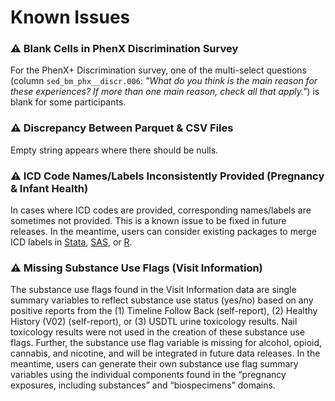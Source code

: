 # Known Issues

### ⚠️ Blank Cells in PhenX Discrimination Survey
For the PhenX+ Discrimination survey, one of the multi-select questions (column `sed_bm_phx__discr.006`: *"What do you think is the main reason for these experiences? If more than one main reason, check all that apply."*) is blank for some participants. 

### ⚠️ Discrepancy Between Parquet & CSV Files
Empty string appears where there should be nulls.

### ⚠️ ICD Code Names/Labels Inconsistently Provided (Pregnancy & Infant Health)
In cases where ICD codes are provided, corresponding names/labels are sometimes not provided. This is a known issue to be fixed in future releases. In the meantime, users can consider existing packages to merge ICD labels in [Stata](https://www.stata.com/features/overview/icd/), [SAS](https://hcup-us.ahrq.gov/toolssoftware/ccsr/dxccsr.jsp), or [R](https://www.rdocumentation.org/packages/icd/versions/3.3).

### ⚠️ Missing Substance Use Flags (Visit Information)

The substance use flags found in the Visit Information data are single summary variables to reflect substance use status (yes/no) based on any positive reports from the (1) Timeline Follow Back (self-report), (2) Healthy History (V02) (self-report), or (3) USDTL urine toxicology results. Nail toxicology results were not used in the creation of these substance use flags. Further, the substance use flag variable is missing for alcohol, opioid, cannabis, and nicotine, and will be integrated in future data releases. In the meantime, users can generate their own substance use flag summary variables using the individual components found in the “pregnancy exposures, including substances” and “biospecimens” domains.